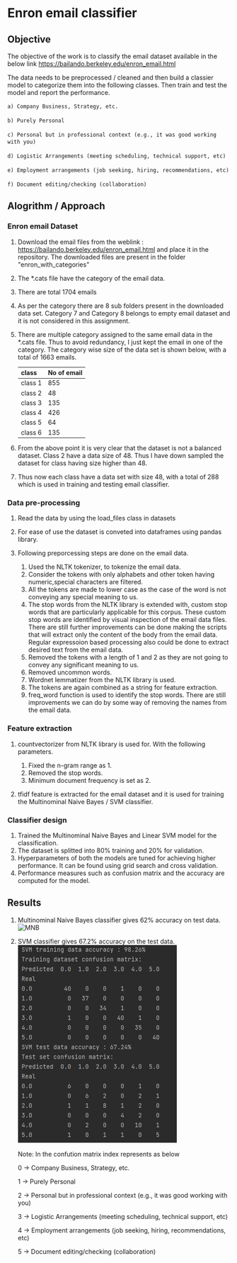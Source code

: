 # Enron  email classifier

## Objective

The objective of the work is to classify the email dataset available in the below link
    https://bailando.berkeley.edu/enron_email.html

The data needs to be preprocessed / cleaned and then build a classier model to categorize them into the following classes. Then train and test the model and report the performance.
    
    a) Company Business, Strategy, etc.
   
    b) Purely Personal
   
    c) Personal but in professional context (e.g., it was good working with you)
   
    d) Logistic Arrangements (meeting scheduling, technical support, etc)
   
    e) Employment arrangements (job seeking, hiring, recommendations, etc)
   
    f) Document editing/checking (collaboration)
   


## Alogrithm / Approach

### Enron email Dataset
1. Download the email files from the weblink : https://bailando.berkeley.edu/enron_email.html and place it in the repository. The downloaded files are present in the folder "enron_with_categories"
     
2. The *.cats file have the category of the email data.
3. There are total 1704 emails 
4. As per the category there are 8 sub folders present in the downloaded data set. Category 7 and Category 8 belongs to empty email dataset and it is not considered in this assignment.
5. There are multiple category assigned to the same email data in the *.cats file. Thus to avoid redundancy, I just kept the email in one of the category. The category wise size of the data set is shown below, with a total of 1663 emails.
   
   class| No of email
   ---| --- |
   class  1 | 855
   class 2 | 48
   class 3 | 135
   class 4 | 426
   class 5 | 64
   class 6 | 135
   
6. From the above point it is very clear that the dataset is not a balanced dataset. Class 2 have a data size of 48. Thus I have down sampled the dataset for class having size higher than 48.

7. Thus now each class have a data set with size 48, with a total of 288 which is used in training and testing email classifier.
   
### Data pre-processing 
1. Read the data by using the load_files class in datasets
2. For ease of use the dataset is conveted into dataframes using pandas library. 
3. Following preporcessing steps are done on the email data.

    1. Used the NLTK tokenizer, to tokenize the email data. 
    2. Consider the tokens with only alphabets and other token having numeric,special characters are filtered.
    3. All the tokens are made to lower case as the case of the word is not conveying any special meaning to us. 
    4. The stop words from the NLTK library is extended with, custom stop words that are particularly applicable for this corpus. These custom stop words are identified by visual inspection of the email data files. There are still further improvements can be done making the scripts that will extract only the content of the body from the email data. Regular expressoion based processing also could be done to extract desired text from the email data.
    4. Removed the tokens with a length of 1 and 2 as they are not going to convey any significant meaning to us. 
    5. Removed uncommon words.
    6. Wordnet lemmatizer from the NLTK library is used.
    7. The tokens are again combined as a string for feature extraction.
    8. freq_word function is used to identify the stop words. There are still improvements we can do by some way of removing the names from the email data.
       
### Feature extraction

1. countvectorizer from NLTK library is used for. With the following parameters.

    1. Fixed the n-gram range as 1.
    2. Removed the stop words. 
    3. Minimum document frequency is set as 2.
    
2. tfidf feature is extracted for the email dataset and it is used for training the Multinominal Naive Bayes / SVM classifier.

### Classifier design
1. Trained the Multinominal Naive Bayes and Linear SVM model for the classification.
2. The dataset is splitted into 80% training and 20% for validation. 
3. Hyperparameters of both the models are tuned for achieving higher performance. It can be found using grid search and cross validation. 
4. Performance measures such as confusion matrix and the accuracy are computed for the model.

## Results
1. Multinominal Naive Bayes classifier gives 62% accuracy on test data.
   ![MNB](https://github.com/prasanthbl/images/mn_results.png?raw=true "MNB")

2. SVM classifier gives 67.2% accuracy on the test data.
   ![Alt text](images/svm_results.png?raw=true "SVM")
   
   Note: In the confution matrix index represents as below

    0 ->  Company Business, Strategy, etc.
   
    1 -> Purely Personal 
   
    2 -> Personal but in professional context (e.g., it was good working with you)
   
    3 -> Logistic Arrangements (meeting scheduling, technical support, etc)
   
    4 -> Employment arrangements (job seeking, hiring, recommendations, etc)
   
    5 -> Document editing/checking (collaboration)




